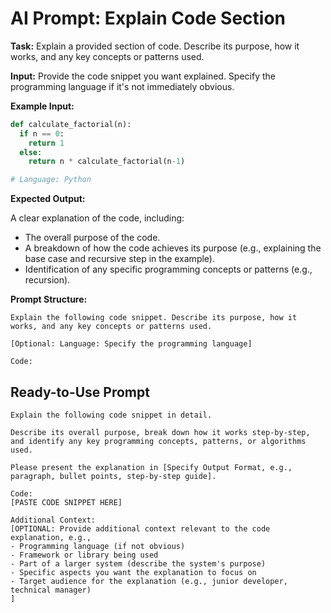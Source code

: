 # AI Prompt: Explain Code Section

**Task:** Explain a provided section of code. Describe its purpose, how it works, and any key concepts or patterns used.

**Input:** Provide the code snippet you want explained. Specify the programming language if it's not immediately obvious.

**Example Input:**

```python
def calculate_factorial(n):
  if n == 0:
    return 1
  else:
    return n * calculate_factorial(n-1)

# Language: Python
```

**Expected Output:**

A clear explanation of the code, including:
*   The overall purpose of the code.
*   A breakdown of how the code achieves its purpose (e.g., explaining the base case and recursive step in the example).
*   Identification of any specific programming concepts or patterns (e.g., recursion).

**Prompt Structure:**

```
Explain the following code snippet. Describe its purpose, how it works, and any key concepts or patterns used.

[Optional: Language: Specify the programming language]

Code:
```

## Ready-to-Use Prompt

```
Explain the following code snippet in detail.

Describe its overall purpose, break down how it works step-by-step, and identify any key programming concepts, patterns, or algorithms used.

Please present the explanation in [Specify Output Format, e.g., paragraph, bullet points, step-by-step guide].

Code:
[PASTE CODE SNIPPET HERE]

Additional Context:
[OPTIONAL: Provide additional context relevant to the code explanation, e.g.,
- Programming language (if not obvious)
- Framework or library being used
- Part of a larger system (describe the system's purpose)
- Specific aspects you want the explanation to focus on
- Target audience for the explanation (e.g., junior developer, technical manager)
]
